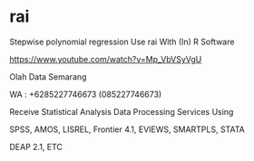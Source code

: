 # rai
Stepwise polynomial regression Use rai With (In) R Software

https://www.youtube.com/watch?v=Mp_VbVSyVgU

Olah Data Semarang

WA : +6285227746673 (085227746673)

Receive Statistical Analysis Data Processing Services Using

SPSS, AMOS, LISREL, Frontier 4.1, EVIEWS, SMARTPLS, STATA

DEAP 2.1, ETC
